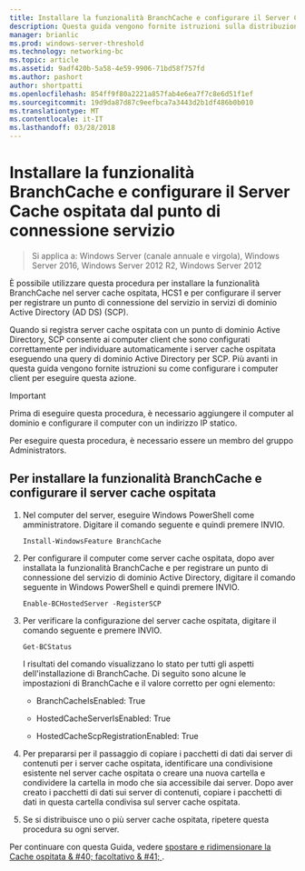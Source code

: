 ```yaml
---
title: Installare la funzionalità BranchCache e configurare il Server Cache ospitata dal punto di connessione servizio
description: Questa guida vengono fornite istruzioni sulla distribuzione di BranchCache in modalità cache ospitata in computer che eseguono Windows Server 2016 e Windows 10
manager: brianlic
ms.prod: windows-server-threshold
ms.technology: networking-bc
ms.topic: article
ms.assetid: 9adf420b-5a58-4e59-9906-71bd58f757fd
ms.author: pashort
author: shortpatti
ms.openlocfilehash: 854ff9f80a2221a857fab4e6ea7f7c8e6d51f1ef
ms.sourcegitcommit: 19d9da87d87c9eefbca7a3443d2b1df486b0b010
ms.translationtype: MT
ms.contentlocale: it-IT
ms.lasthandoff: 03/28/2018
---
```

# <a name="install-the-branchcache-feature-and-configure-the-hosted-cache-server-by-service-connection-point"></a>Installare la funzionalità BranchCache e configurare il Server Cache ospitata dal punto di connessione servizio

>Si applica a: Windows Server (canale annuale e virgola), Windows Server 2016, Windows Server 2012 R2, Windows Server 2012

È possibile utilizzare questa procedura per installare la funzionalità BranchCache nel server cache ospitata, HCS1 e per configurare il server per registrare un punto di connessione del servizio in servizi di dominio Active Directory \(AD DS\) \(SCP\).

Quando si registra server cache ospitata con un punto di dominio Active Directory, SCP consente ai computer client che sono configurati correttamente per individuare automaticamente i server cache ospitata eseguendo una query di dominio Active Directory per SCP. Più avanti in questa guida vengono fornite istruzioni su come configurare i computer client per eseguire questa azione.

>[!IMPORTANT]
>Prima di eseguire questa procedura, è necessario aggiungere il computer al dominio e configurare il computer con un indirizzo IP statico.

Per eseguire questa procedura, è necessario essere un membro del gruppo Administrators.

## <a name="to-install-the-branchcache-feature-and-configure-the-hosted-cache-server"></a>Per installare la funzionalità BranchCache e configurare il server cache ospitata  

1. Nel computer del server, eseguire Windows PowerShell come amministratore. Digitare il comando seguente e quindi premere INVIO.

    ``` 
    Install-WindowsFeature BranchCache
    ```

2.  Per configurare il computer come server cache ospitata, dopo aver installata la funzionalità BranchCache e per registrare un punto di connessione del servizio di dominio Active Directory, digitare il comando seguente in Windows PowerShell e quindi premere INVIO.

    ```  
    Enable-BCHostedServer -RegisterSCP
    ```  

3. Per verificare la configurazione del server cache ospitata, digitare il comando seguente e premere INVIO.

    ```  
    Get-BCStatus  
    ```  
  
    I risultati del comando visualizzano lo stato per tutti gli aspetti dell'installazione di BranchCache. Di seguito sono alcune le impostazioni di BranchCache e il valore corretto per ogni elemento:  
  
    -   BranchCacheIsEnabled: True

    -   HostedCacheServerIsEnabled: True

    -   HostedCacheScpRegistrationEnabled: True

4. Per prepararsi per il passaggio di copiare i pacchetti di dati dai server di contenuti per i server cache ospitata, identificare una condivisione esistente nel server cache ospitata o creare una nuova cartella e condividere la cartella in modo che sia accessibile dai server. Dopo aver creato i pacchetti di dati sui server di contenuti, copiare i pacchetti di dati in questa cartella condivisa sul server cache ospitata.
  
5. Se si distribuisce uno o più server cache ospitata, ripetere questa procedura su ogni server.

Per continuare con questa Guida, vedere [spostare e ridimensionare la Cache ospitata & #40; facoltativo & #41; ](6-Bc-Move-Resize-Cache.md).
